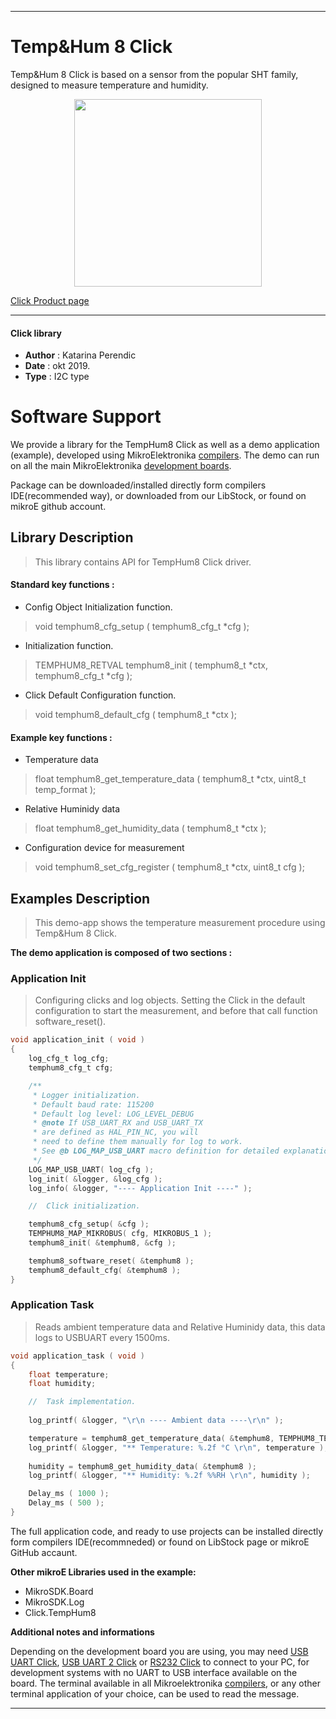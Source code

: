 
 

---
# Temp&Hum 8 Click

Temp&Hum 8 Click is based on a sensor from the popular SHT family, designed to measure temperature and humidity. 

<p align="center">
  <img src="https://download.mikroe.com/images/click_for_ide/temphum8_click.png" height=300px>
</p>

[Click Product page](https://www.mikroe.com/temp-hum-8-click)

---


#### Click library 

- **Author**        : Katarina Perendic
- **Date**          : okt 2019.
- **Type**          : I2C type


# Software Support

We provide a library for the TempHum8 Click 
as well as a demo application (example), developed using MikroElektronika 
[compilers](https://shop.mikroe.com/compilers). 
The demo can run on all the main MikroElektronika [development boards](https://shop.mikroe.com/development-boards).

Package can be downloaded/installed directly form compilers IDE(recommended way), or downloaded from our LibStock, or found on mikroE github account. 

## Library Description

> This library contains API for TempHum8 Click driver.

#### Standard key functions :

- Config Object Initialization function.
> void temphum8_cfg_setup ( temphum8_cfg_t *cfg ); 
 
- Initialization function.
> TEMPHUM8_RETVAL temphum8_init ( temphum8_t *ctx, temphum8_cfg_t *cfg );

- Click Default Configuration function.
> void temphum8_default_cfg ( temphum8_t *ctx );


#### Example key functions :

- Temperature data
> float temphum8_get_temperature_data ( temphum8_t *ctx, uint8_t temp_format );
 
- Relative Huminidy data
> float temphum8_get_humidity_data ( temphum8_t *ctx );

- Configuration device for measurement
> void temphum8_set_cfg_register ( temphum8_t *ctx, uint8_t cfg );

## Examples Description

> This demo-app shows the temperature measurement procedure using Temp&Hum 8 Click.

**The demo application is composed of two sections :**

### Application Init 

> Configuring clicks and log objects. 
> Setting the Click in the default configuration to start the measurement, 
> and before that call function software_reset().

```c
void application_init ( void )
{
    log_cfg_t log_cfg;
    temphum8_cfg_t cfg;

    /** 
     * Logger initialization.
     * Default baud rate: 115200
     * Default log level: LOG_LEVEL_DEBUG
     * @note If USB_UART_RX and USB_UART_TX 
     * are defined as HAL_PIN_NC, you will 
     * need to define them manually for log to work. 
     * See @b LOG_MAP_USB_UART macro definition for detailed explanation.
     */
    LOG_MAP_USB_UART( log_cfg );
    log_init( &logger, &log_cfg );
    log_info( &logger, "---- Application Init ----" );

    //  Click initialization.

    temphum8_cfg_setup( &cfg );
    TEMPHUM8_MAP_MIKROBUS( cfg, MIKROBUS_1 );
    temphum8_init( &temphum8, &cfg );

    temphum8_software_reset( &temphum8 );
    temphum8_default_cfg( &temphum8 ); 
}
```

### Application Task

> Reads ambient temperature data and Relative Huminidy data, 
> this data logs to USBUART every 1500ms.

```c
void application_task ( void )
{
    float temperature;
    float humidity;

    //  Task implementation.
    
    log_printf( &logger, "\r\n ---- Ambient data ----\r\n" );

    temperature = temphum8_get_temperature_data( &temphum8, TEMPHUM8_TEMPERATURE_IN_CELSIUS );
    log_printf( &logger, "** Temperature: %.2f °C \r\n", temperature );
    
    humidity = temphum8_get_humidity_data( &temphum8 );
    log_printf( &logger, "** Humidity: %.2f %%RH \r\n", humidity );

    Delay_ms ( 1000 );
    Delay_ms ( 500 );
}
```

The full application code, and ready to use projects can be  installed directly form compilers IDE(recommneded) or found on LibStock page or mikroE GitHub accaunt.

**Other mikroE Libraries used in the example:** 

- MikroSDK.Board
- MikroSDK.Log
- Click.TempHum8

**Additional notes and informations**

Depending on the development board you are using, you may need 
[USB UART Click](https://shop.mikroe.com/usb-uart-click), 
[USB UART 2 Click](https://shop.mikroe.com/usb-uart-2-click) or 
[RS232 Click](https://shop.mikroe.com/rs232-click) to connect to your PC, for 
development systems with no UART to USB interface available on the board. The 
terminal available in all Mikroelektronika 
[compilers](https://shop.mikroe.com/compilers), or any other terminal application 
of your choice, can be used to read the message.



---
